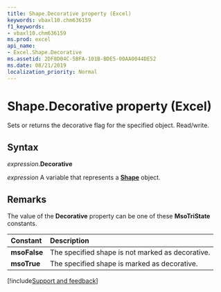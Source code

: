 ```yaml
---
title: Shape.Decorative property (Excel)
keywords: vbaxl10.chm636159
f1_keywords:
- vbaxl10.chm636159
ms.prod: excel
api_name:
- Excel.Shape.Decorative
ms.assetid: 2DF8D04C-5BFA-101B-BDE5-00AA0044DE52
ms.date: 08/21/2019
localization_priority: Normal
---
```



# Shape.Decorative property (Excel)

Sets or returns the decorative flag for the specified object. Read/write.

## Syntax

_expression_.**Decorative**

_expression_ A variable that represents a **[Shape](Excel.Shape.md)** object.


## Remarks

The value of the **Decorative** property can be one of these **MsoTriState** constants.

|Constant|Description|
|:-----|:-----|
|**msoFalse**|The specified shape is not marked as decorative.|
|**msoTrue**| The specified shape is marked as decorative.|



[!include[Support and feedback](~/includes/feedback-boilerplate.md)]